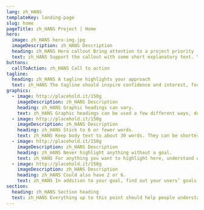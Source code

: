 ```yaml
---
lang: zh_HANS
templateKey: landing-page
slug: home
pageTitle: zh_HANS Project | Home
hero:
  image: zh_HANS hero-img.jpg
  imageDescription: zh_HANS Description
  heading: zh_HANS Hero callout Bring attention to a project priority
  text: zh_HANS Support the callout with some short explanatory text. You don’t need more than a couple of sentences.
buttons:
  callToAction: zh_HANS Call to action
tagline:
  heading: zh_HANS A tagline highlights your approach
  text: zh_HANS The tagline should inspire confidence and interest, focusing on the value that your overall approach offers to your audience. Use a heading typeface and keep your tagline to just a few words, and don’t confuse or mystify. Use the right side of the grid to explain the tagline a bit more. What are your goals? How do you do your work? Write in the present tense, and stay brief here. People who are interested can find details on internal pages.
graphics:
  - image: http://placehold.it/150g
    imageDescription: zh_HANS Description
    heading: zh_HANS Graphic headings can vary.
    text: zh_HANS Graphic headings can be used a few different ways, depending on what your landing page is for. Highlight your values, specific program areas, or results.
  - image: http://placehold.it/150g
    imageDescription: zh_HANS Description
    heading: zh_HANS Stick to 6 or fewer words.
    text: zh_HANS Keep body text to about 30 words. They can be shorter, but try to be somewhat balanced across all four. It creates a clean appearance with good spacing.
  - image: http://placehold.it/150g
    imageDescription: zh_HANS Description
    heading: zh_HANS Never highlight anything without a goal.
    text: zh_HANS For anything you want to highlight here, understand what your users know now, and what activity or impression you want from them after they see it.
  - image: http://placehold.it/150g
    imageDescription: zh_HANS Description
    heading: zh_HANS Could also have 2 or 6.
    text: zh_HANS In addition to your goal, find out your users’ goals. What do they want to know or do that supports your mission? Use these headings to show these.
section:
  heading: zh_HANS Section heading
  text: zh_HANS Everything up to this point should help people understand your agency or project who you are, your goal or mission, and how you approach it. Use this section to encourage them to act. Describe why they should get in touch here, and use an active verb on the button below. “Get in touch,” “Learn more,” and so on.
---
```


